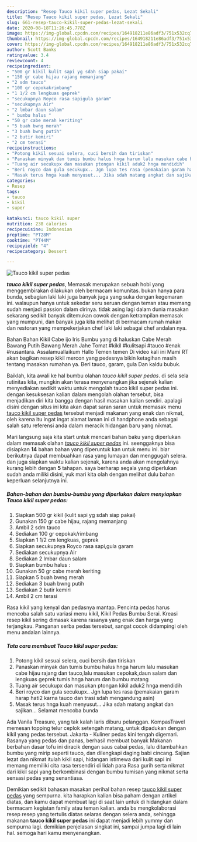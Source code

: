 ```yaml
---
description: "Resep Tauco kikil super pedas, Lezat Sekali"
title: "Resep Tauco kikil super pedas, Lezat Sekali"
slug: 661-resep-tauco-kikil-super-pedas-lezat-sekali
date: 2020-08-18T11:26:45.778Z
image: https://img-global.cpcdn.com/recipes/164918211e86adf3/751x532cq70/tauco-kikil-super-pedas-foto-resep-utama.jpg
thumbnail: https://img-global.cpcdn.com/recipes/164918211e86adf3/751x532cq70/tauco-kikil-super-pedas-foto-resep-utama.jpg
cover: https://img-global.cpcdn.com/recipes/164918211e86adf3/751x532cq70/tauco-kikil-super-pedas-foto-resep-utama.jpg
author: Scott Banks
ratingvalue: 3.4
reviewcount: 4
recipeingredient:
- "500 gr kikil kulit sapi yg sdah siap pakai"
- "150 gr cabe hijau rajang memanjang"
- "2 sdm tauco"
- "100 gr cepokakrimbang"
- "1 1/2 cm lengkuas geprek"
- "secukupnya Royco rasa sapigula garam"
- "secukupnya Air"
- "2 lmbar daun salam"
- " bumbu halus "
- "50 gr cabe merah keriting"
- "5 buah bwng merah"
- "3 buah bwng putih"
- "2 butir kemiri"
- "2 cm terasi"
recipeinstructions:
- "Potong kikil sesuai selera, cuci bersih dan tiriskan"
- "Panaskan minyak dan tumis bumbu halus hnga harum lalu masukan cabe hijau rajang dan tauco,lalu masukan cepokak,daun salam dan lengkuas geprek tumis hnga harum dan bumbu matang"
- "Tuang air secukupx dan masukan ptongan kikil aduk2 hnga mendidih"
- "Beri royco dan gula secukupx.. Jgn lupa tes rasa (pemakaian garam harap hati2 karna tauco dan trasi sdah mengandung asin)"
- "Masak terus hnga kuah menyusut... Jika sdah matang angkat dan sajikan... Selamat mencoba bunda"
categories:
- Resep
tags:
- tauco
- kikil
- super

katakunci: tauco kikil super 
nutrition: 238 calories
recipecuisine: Indonesian
preptime: "PT28M"
cooktime: "PT44M"
recipeyield: "4"
recipecategory: Dessert

---
```



![Tauco kikil super pedas](https://img-global.cpcdn.com/recipes/164918211e86adf3/751x532cq70/tauco-kikil-super-pedas-foto-resep-utama.jpg)

<b><i>tauco kikil super pedas</i></b>, Memasak merupakan sebuah hobi yang menggembirakan dilakukan oleh bermacam komunitas. bukan hanya para bunda, sebagian laki laki juga banyak juga yang suka dengan kegemaran ini. walaupun hanya untuk sekedar seru seruan dengan teman atau memang sudah menjadi passion dalam dirinya. tidak asing lagi dalam dunia masakan sekarang sedikit banyak ditemukan cowok dengan ketrampilan memasak yang mumpuni, dan banyak juga kita melihat di bermacam rumah makan dan restoran yang mempekerjakan chef laki laki sebagai chef andalan nya.

Bahan Bahan Kikil Cabe ijo Iris Bumbu yang di haluskan Cabe Merah Bawang Putih Bawang Merah Jahe Tomat #kikil #kulitsapi #tauco #enak #nusantara. Assalamuallaikum Hallo Temen temen Di video kali ini Mami RT akan bagikan resep kikil mercon yang pedesnya bikin ketagihan masih tentang masakan rumahan ya. Beri tauco, garam, gula Dan kaldu bubuk.

Baiklah, kita awali ke hal bumbu olahan <i>tauco kikil super pedas</i>. di sela sela rutinitas kita, mungkin akan terasa menyenangkan jika sejenak kalian menyediakan sedikit waktu untuk mengolah tauco kikil super pedas ini. dengan kesuksesan kalian dalam mengolah olahan tersebut, bisa menjadikan diri kita bangga dengan hasil masakan kalian sendiri. apalagi disini dengan situs ini kita akan dapat saran saran untuk memasak menu <u>tauco kikil super pedas</u> tersebut menjadi makanan yang enak dan nikmat, oleh karena itu ingat ingat alamat laman ini di handphone anda sebagai salah satu referensi anda dalam meracik hidangan baru yang nikmat.


Mari langsung saja kita start untuk mencari bahan baku yang diperlukan dalam memasak olahan <u><i>tauco kikil super pedas</i></u> ini. seenggaknya bisa disiapkan <b>14</b> bahan bahan yang diperuntuk kan untuk menu ini. biar berikutnya dapat membuahkan rasa yang lumayan dan menggugah selera. dan juga siapkan waktu kalian sejenak, karena anda akan mengolahnya kurang lebih dengan <b>5</b> tahapan. saya berharap segala yang diperlukan sudah anda miliki disini, yuk mari kita olah dengan melihat dulu bahan keperluan selanjutnya ini.

<!--inarticleads1-->

##### Bahan-bahan dan bumbu-bumbu yang diperlukan dalam menyiapkan Tauco kikil super pedas:

1. Siapkan 500 gr kikil (kulit sapi yg sdah siap pakai)
1. Gunakan 150 gr cabe hijau, rajang memanjang
1. Ambil 2 sdm tauco
1. Sediakan 100 gr cepokak/rimbang
1. Siapkan 1 1/2 cm lengkuas, geprek
1. Siapkan secukupnya Royco rasa sapi,gula garam
1. Sediakan secukupnya Air
1. Sediakan 2 lmbar daun salam
1. Siapkan  bumbu halus :
1. Gunakan 50 gr cabe merah keriting
1. Siapkan 5 buah bwng merah
1. Sediakan 3 buah bwng putih
1. Sediakan 2 butir kemiri
1. Ambil 2 cm terasi


Rasa kikil yang kenyal dan pedasnya mantap. Pencinta pedas harus mencoba salah satu variasi menu kikil, Kikil Pedas Bumbu Serai. Kreasi resep kikil sering dimasak karena rasanya yang enak dan harga yang terjangkau. Panganan serba pedas tersebut, sangat cocok didampingi oleh menu andalan lainnya. 

<!--inarticleads2-->

##### Tata cara membuat Tauco kikil super pedas:

1. Potong kikil sesuai selera, cuci bersih dan tiriskan
1. Panaskan minyak dan tumis bumbu halus hnga harum lalu masukan cabe hijau rajang dan tauco,lalu masukan cepokak,daun salam dan lengkuas geprek tumis hnga harum dan bumbu matang
1. Tuang air secukupx dan masukan ptongan kikil aduk2 hnga mendidih
1. Beri royco dan gula secukupx.. Jgn lupa tes rasa (pemakaian garam harap hati2 karna tauco dan trasi sdah mengandung asin)
1. Masak terus hnga kuah menyusut... Jika sdah matang angkat dan sajikan... Selamat mencoba bunda


Ada Vanila Treasure, yang tak kalah laris diburu pelanggan. KompasTravel memesan topping telur ceplok setengah matang, untuk dipadukan dengan kikil yang pedas tersebut. Jakarta - Kuliner pedas kini tengah digemari. Rasanya yang pedas dan panas, berhasil membuat banyak Makanan berbahan dasar tofu ini diracik dengan saus cabai pedas, lalu ditambahkan bumbu yang mirip seperti tauco, dan dilengkapi daging babi cincang. Sajian lezat dan nikmat itulah kikil sapi, hidangan istimewa dari kulit sapi ini memang memiliki cita rasa tersendiri di lidah para Rasa gurih serta nikmat dari kikil sapi yang berkombinasi dengan bumbu tumisan yang nikmat serta sensasi pedas yang senantiasa. 

Demikian sedikit bahasan masakan perihal bahan resep <u>tauco kikil super pedas</u> yang sempurna. kita harapkan kalian bisa paham dengan artikel diatas, dan kamu dapat membuat lagi di saat lain untuk di hidangkan dalam bermacam kegiatan family atau teman kalian. anda bs mengkolaborasi resep resep yang tertulis diatas selaras dengan selera anda, sehingga makanan <b>tauco kikil super pedas</b> ini dapat menjadi lebih yummy dan sempurna lagi. demikian penjelasan singkat ini, sampai jumpa lagi di lain hal. semoga hari kamu menyenangkan.
